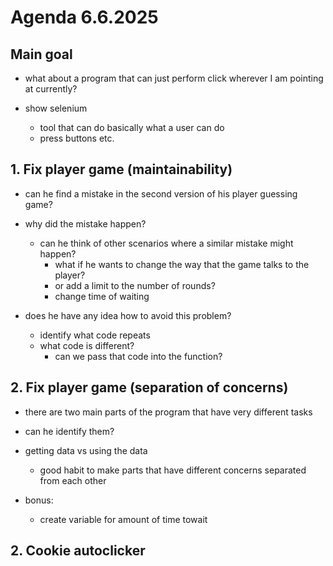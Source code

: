 # Agenda 6.6.2025

## Main goal

- what about a program that can just perform click wherever I am pointing at currently?

- show selenium
  - tool that can do basically what a user can do
  - press buttons etc.

## 1. Fix player game (maintainability)

- can he find a mistake in the second version of his player guessing game?

- why did the mistake happen?
  - can he think of other scenarios where a similar mistake might happen?
    - what if he wants to change the way that the game talks to the player?
    - or add a limit to the number of rounds?
    - change time of waiting

- does he have any idea how to avoid this problem?
  - identify what code repeats
  - what code is different?
    - can we pass that code into the function?

## 2. Fix player game (separation of concerns)

- there are two main parts of the program that have very different tasks
- can he identify them?

- getting data vs using the data
  - good habit to make parts that have different concerns separated from each other

- bonus:
  - create variable for amount of time towait 

## 2. Cookie autoclicker